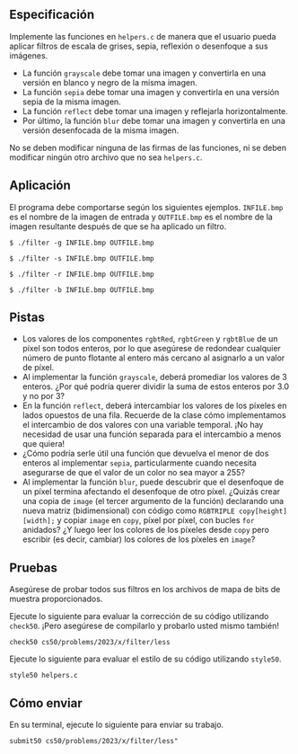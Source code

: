 Especificación
-------------

Implemente las funciones en `helpers.c` de manera que el usuario pueda aplicar filtros de escala de grises, sepia, reflexión o desenfoque a sus imágenes.

*   La función `grayscale` debe tomar una imagen y convertirla en una versión en blanco y negro de la misma imagen.
*   La función `sepia` debe tomar una imagen y convertirla en una versión sepia de la misma imagen.
*   La función `reflect` debe tomar una imagen y reflejarla horizontalmente.
*   Por último, la función `blur` debe tomar una imagen y convertirla en una versión desenfocada de la misma imagen.

No se deben modificar ninguna de las firmas de las funciones, ni se deben modificar ningún otro archivo que no sea `helpers.c`.

Aplicación
-----

El programa debe comportarse según los siguientes ejemplos. `INFILE.bmp` es el nombre de la imagen de entrada y `OUTFILE.bmp` es el nombre de la imagen resultante después de que se ha aplicado un filtro.

```
$ ./filter -g INFILE.bmp OUTFILE.bmp
```
```
$ ./filter -s INFILE.bmp OUTFILE.bmp
```
```
$ ./filter -r INFILE.bmp OUTFILE.bmp
```
```
$ ./filter -b INFILE.bmp OUTFILE.bmp
```

Pistas
-----

*  Los valores de los componentes `rgbtRed`, `rgbtGreen` y `rgbtBlue` de un píxel son todos enteros, por lo que asegúrese de redondear cualquier número de punto flotante al entero más cercano al asignarlo a un valor de píxel.
*  Al implementar la función `grayscale`, deberá promediar los valores de 3 enteros. ¿Por qué podría querer dividir la suma de estos enteros por 3.0 y no por 3?
*  En la función `reflect`, deberá intercambiar los valores de los píxeles en lados opuestos de una fila. Recuerde de la clase cómo implementamos el intercambio de dos valores con una variable temporal. ¡No hay necesidad de usar una función separada para el intercambio a menos que quiera!
*  ¿Cómo podría serle útil una función que devuelva el menor de dos enteros al implementar `sepia`, particularmente cuando necesita asegurarse de que el valor de un color no sea mayor a 255?
*  Al implementar la función `blur`, puede descubrir que el desenfoque de un píxel termina afectando el desenfoque de otro píxel. ¿Quizás crear una copia de `image` (el tercer argumento de la función) declarando una nueva matriz (bidimensional) con código como `RGBTRIPLE copy[height][width];` y copiar `image` en `copy`, píxel por píxel, con bucles `for` anidados? ¿Y luego leer los colores de los píxeles desde `copy` pero escribir (es decir, cambiar) los colores de los píxeles en `image`?

Pruebas
-------

Asegúrese de probar todos sus filtros en los archivos de mapa de bits de muestra proporcionados.

Ejecute lo siguiente para evaluar la corrección de su código utilizando `check50`. ¡Pero asegúrese de compilarlo y probarlo usted mismo también!

    check50 cs50/problems/2023/x/filter/less
    

Ejecute lo siguiente para evaluar el estilo de su código utilizando `style50`.

    style50 helpers.c
    

Cómo enviar
-------------

En su terminal, ejecute lo siguiente para enviar su trabajo.

    submit50 cs50/problems/2023/x/filter/less"